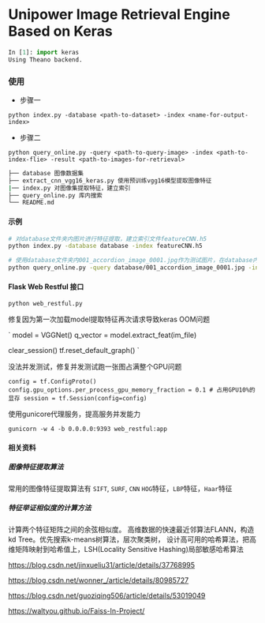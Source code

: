 # Unipower Image Retrieval Engine Based on Keras

```python
In [1]: import keras
Using Theano backend.
```
### 使用

- 步骤一

`python index.py -database <path-to-dataset> -index <name-for-output-index>`

- 步骤二

`python query_online.py -query <path-to-query-image> -index <path-to-index-flie> -result <path-to-images-for-retrieval>`

```sh
├── database 图像数据集
├── extract_cnn_vgg16_keras.py 使用预训练vgg16模型提取图像特征
|── index.py 对图像集提取特征，建立索引
├── query_online.py 库内搜索
└── README.md
```

#### 示例

```sh
# 对database文件夹内图片进行特征提取，建立索引文件featureCNN.h5
python index.py -database database -index featureCNN.h5

# 使用database文件夹内001_accordion_image_0001.jpg作为测试图片，在database内以featureCNN.h5进行近似图片查找，并显示最近似的3张图片
python query_online.py -query database/001_accordion_image_0001.jpg -index featureCNN.h5 -result database
```

#### Flask Web Restful 接口

`python web_restful.py`

修复因为第一次加载model提取特征再次请求导致keras OOM问题

`
model = VGGNet()
q_vector = model.extract_feat(im_file)

clear_session()
tf.reset_default_graph()
`

没法并发测试，修复并发测试跑一张图占满整个GPU问题

`
config = tf.ConfigProto()
config.gpu_options.per_process_gpu_memory_fraction = 0.1 # 占用GPU10%的显存
session = tf.Session(config=config)
`

使用gunicore代理服务，提高服务并发能力

`gunicorn -w 4 -b 0.0.0.0:9393 web_restful:app`

#### 相关资料

##### 图像特征提取算法

常用的图像特征提取算法有 `SIFT`, `SURF`, `CNN` `HOG`特征，`LBP`特征，`Haar`特征

##### 特征举证相似度的计算方法

计算两个特征矩阵之间的余弦相似度。
高维数据的快速最近邻算法FLANN，构造kd Tree。优先搜索k-means树算法，层次聚类树，
设计高可用的哈希算法，把高维矩阵映射到哈希值上，LSH(Locality Sensitive Hashing)局部敏感哈希算法

https://blog.csdn.net/jinxueliu31/article/details/37768995

https://blog.csdn.net/wonner_/article/details/80985727

https://blog.csdn.net/guoziqing506/article/details/53019049

https://waltyou.github.io/Faiss-In-Project/
